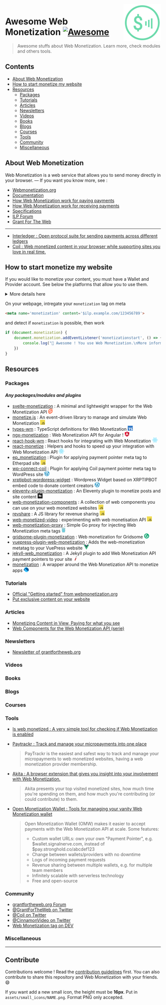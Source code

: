 <img src="assets/wm_icon_animated.svg" alt="Logo Web Monetization" align="right" width="120px" />

# Awesome Web Monetization [![Awesome](https://awesome.re/badge-flat2.svg)](https://awesome.re)

> Awesome stuffs about Web Monetization. Learn more, check modules and others tools.

## Contents

- [About Web Monetization](#about-web-monetization)
- [How to start monetize my website](#how-to-start-monetize-my-website)
- [Resources](#resources)
  - [Packages](#packages)
  - [Tutorials](#tutorials)
  - [Articles](#articles)
  - [Newsletters](#newsletters)
  - [Videos](#videos)
  - [Books](#books)
  - [Blogs](#blogs)
  - [Courses](#courses)
  - [Tools](#tools)
  - [Community](#community)
  - [Miscellaneous](#miscellaneous)

## About Web Monetization

Web Monetization is a web service that allows you to send money directly in your browser. — If you want you know more, see :

- [Webmonetization.org](https://webmonetization.org/)
- [Documentation](https://webmonetization.org/docs/getting-started.html)
- [How Web Monetization work for paying payments](https://webmonetization.org/docs/sending)
- [How Web Monetization work for receiving payments](https://webmonetization.org/docs/receiving)
- [Specifications](https://webmonetization.org/specification.html)
- [ILP Forum](https://forum.interledger.org/)
- [Grant For The Web](https://www.grantfortheweb.org/)
---
- [Interledger : Open protocol suite for sending payments across different ledgers](https://interledger.org/)
- [Coil : Web monetized content in your browser while supporting sites you love in real time.](https://coil.com)

## How to start monetize my website

If you would like to monetize your content, you must have a Wallet and Provider account. See below the platforms that allow you to use them.

<details><summary>More details here</summary>
<p>

| **Wallets** |                                  |                                                         |                                              |                                                      |
|:-----------:|:--------------------------------:|:-------------------------------------------------------:|:--------------------------------------------:|:----------------------------------------------------:|
| Name        | [![Uphold][uphold-logo]][uphold] | [![GateHub][gatehub-logo]][gatehub]                     | [![Stronghold][stronghold-logo]][stronghold] | [New Wallet ?<br>Create a issue !][new-wallet-issue] |
| Fees        | None                             | SEPA: 1.00 EUR < 50,000 EUR<br>Wire: $15 min ($150 max) | $3 withdrawal fee                            |                                                      |

[new-wallet-issue]: https://github.com/thomasbnt/awesome-web-monetization/issues/new?assignees=thomasbnt&labels=Wallet%2C+%E2%86%94+WM+repository&template=new-wallet.md&title=%5BWa%5D

[gatehub]: https://gatehub.net
[gatehub-logo]: https://webmonetization.org/img/gatehub_logo.svg

[stronghold]: https://stronghold.co/real-time-payments#coil
[stronghold-logo]: https://webmonetization.org/img/stronghold_logo.svg

[uphold]: https://uphold.com
[uphold-logo]: https://webmonetization.org/img/uphold_logo.svg

If you are use already XRP Tipbot, [check here to migrate on Uphold](https://webmonetization.org/docs/xrptipbot).

| **Payments**  |                                                                            |
|---------------|----------------------------------------------------------------------------|
| Name          | [![Coil](https://webmonetization.org/img/coil_logo.svg)](https://coil.com) |
</p>
</details>

On your webpage, intregate your `monetization` tag on meta
```html
<meta name='monetization' content='$ilp.example.com/123456789'>
```
and detect if `monetization` is possible, then work

```js
if (document.monetization) {
    document.monetization.addEventListener('monetizationstart', () => {
        console.log("🎉 Awesome ! You use Web Monetization.\nMore information https://webmonetization.org")
    })
}
```
## Resources
### Packages

#### *Any packages/modules and plugins*

- [svelte-monetization](https://github.com/sorxrob/svelte-monetization) : A minimal and lightweight wrapper for the Web Monetization API ![](assets/small_icons/svelte.png)
- [monetize.js](https://github.com/sunchayn/monetize.js) : An event-driven library to manage and simulate Web Monetization ![](assets/small_icons/javascript.png)
- [types-wm](https://github.com/dacioromero/types-wm) : TypeScript definitions for Web Monetization ![](assets/small_icons/typescript.png)
- [ngx-monetization](https://github.com/CDDelta/ngx-monetization) : Web Monetization API for Angular ! ![](assets/small_icons/angular.png)
- [react-hook-wm](https://github.com/dacioromero/react-hook-wm) : React hooks for integrating with Web Monetization ![](assets/small_icons/react.png)
- [react-monetize](https://github.com/guidovizoso/react-monetize) : Helpers and hooks to speed up your integration with Web Monetization API ![](assets/small_icons/react.png)
- [ep_monetization](https://github.com/ISNIT0/ep_monetization) : Plugin for applying payment pointer meta tag to Etherpad site ![](assets/small_icons/javascript.png)
- [wp-connect-coil](https://wordpress.org/plugins/wp-connect-coil/) : Plugin for applying Coil payment pointer meta tag to WordPress site ![](assets/small_icons/wordpress.png)
- [xrptipbot-wordpress-widget](https://wordpress.org/plugins/widget-xrptipbot/) : Wordpress Widget based on XRPTIPBOT embed code to donate content creators ![](assets/small_icons/wordpress.png)
- [eleventy-plugin-monetization](https://github.com/DanCanetti/eleventy-plugin-monetization) : An Eleventy plugin to monetize posts and site content ![](assets/small_icons/11ty.png)
- [web-monetization-components](https://github.com/philnash/web-monetization-components) : A collection of web components you can use on your web monetized websites ![](assets/small_icons/javascript.png)
- [revshare](https://github.com/kewbish/revshare) : A JS library for revenue sharing ![](assets/small_icons/javascript.png)
- [web-monetized-video](https://github.com/Jasmin2895/web-monetized-video) : experimenting with web monetisation API ![](assets/small_icons/javascript.png)
- [web-monetization-proxy](https://github.com/tcdowney/web-monetization-proxy) : Simple Go proxy for injecting Web Monetization meta tags ![](assets/small_icons/go.png)
- [gridsome-plugin-monetization](https://github.com/Sergix/gridsome-plugin-monetization) : Web monetization for Gridsome ![](assets/small_icons/gridsome.png)
- [vuepress-plugin-web-monetization](https://github.com/spekulatius/vuepress-plugin-web-monetization) : Adds the web-monetization metatag to your VuePress website ![](assets/small_icons/vuejs.png)
- [jekyll-web_monetization](https://github.com/philnash/jekyll-web_monetization) : A Jekyll plugin to add Web Monetization API payment pointers to your site ![](assets/small_icons/jekyll.png)
- [monetization](https://github.com/KNawm/monetization) : A wrapper around the Web Monetization API to monetize apps ![](assets/small_icons/dart.png) 

### Tutorials

- [Official "Getting started" from webmonetization.org](https://webmonetization.org/docs/getting-started)
- [Put exclusive content on your website](https://webmonetization.org/docs/exclusive-content)

### Articles

- [Monetizing Content in View, Paying for what you see](https://dev.to/godwinagedah/monetizing-content-in-view-paying-for-what-you-see-462a)
- [Web Components for the Web Monetization API (serie)](https://dev.to/philnash/web-components-for-the-web-monetization-api-4ed9)

### Newsletters

- [Newsletter of grantfortheweb.org](https://www.grantfortheweb.org/signup)

### Videos
### Books
### Blogs
### Courses
### Tools

- [Is web monetized : A very simple tool for checking if Web Monetization is enabled](https://github.com/jkga/is-web-monetized)

- [Paytrackr : Track and manage your micropayments into one place](https://github.com/sorxrob/paytrackr)

  > PayTrackr is the easiest and safest way to track and manage your micropayments to web monetized websites, having a web monetization provider membership.

- [Akita : A browser extension that gives you insight into your involvement with Web Monetization.](https://github.com/dog-s/akita)

  > Akita presents your top visited monetized sites, how much time you're spending on them, and how much you're contributing (or could contribute) to them.

- [Open Monetization Wallet : Tools for managing your vanity Web Monetization wallet](https://github.com/signalnerve/openmonetizationwallet)

  > Open Monetization Wallet (OMW) makes it easier to accept payments with the Web Monetization API at scale. Some features:
  >
  > - Custom wallet URLs: own your own "Payment Pointer", e.g. $wallet.signalnerve.com, instead of $pay.stronghold.co/abcdef123
  > - Change between wallets/providers with no downtime
  > - Logs of incoming payment requests
  > - Revenue sharing between multiple wallets, e.g. for multiple team members
  > - Infinitely scalable with serverless technology
  > - Free and open-source

### Community

- [grantfortheweb.org Forum](https://forum.grantfortheweb.org/)
- [@GrantForTheWeb on Twitter](https://twitter.com/GrantForTheWeb)
- [@Coil on Twitter](https://twitter.com/Coil)
- [@CinnamonVideo on Twitter](https://twitter.com/CinnamonVideo)
- [Web Monetization tag on DEV](https://dev.to/t/webmonetization)

### Miscellaneous

---

## Contribute

Contributions welcome ! Read the [contribution guidelines](contributing.md) first.
You can also contribute to share this repository and Web Monetization with your friends. 😄

If you want add a new small icon, the height must be **16px**. Put in `assets/small_icons/NAME.png`. Format PNG only accepted.

